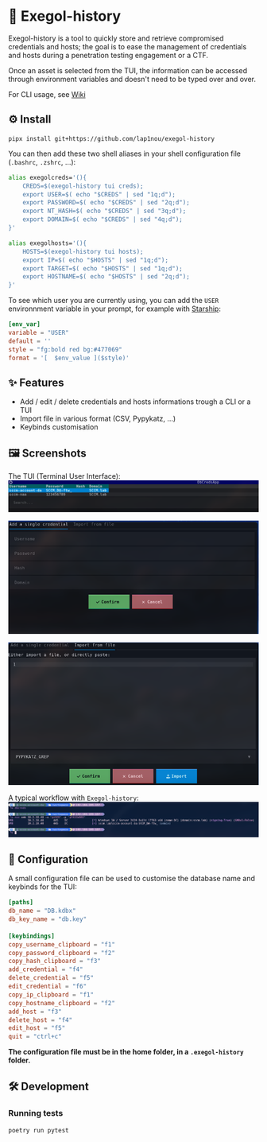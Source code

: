 # 📂 Exegol-history
Exegol-history is a tool to quickly store and retrieve compromised credentials and hosts; the goal is to ease the management of credentials and hosts during a penetration testing engagement or a CTF.

Once an asset is selected from the TUI, the information can be accessed through environment variables and doesn't need to be typed over and over.

For CLI usage, see [Wiki](WIKI.md)

## ⚙️ Install
```
pipx install git+https://github.com/lap1nou/exegol-history
```

You can then add these two shell aliases in your shell configuration file (`.bashrc`, `.zshrc`, ...):
```bash
alias exegolcreds='(){
	CREDS=$(exegol-history tui creds);
	export USER=$( echo "$CREDS" | sed "1q;d");
	export PASSWORD=$( echo "$CREDS" | sed "2q;d");
	export NT_HASH=$( echo "$CREDS" | sed "3q;d");
	export DOMAIN=$( echo "$CREDS" | sed "4q;d");
}'
```

```bash
alias exegolhosts='(){
	HOSTS=$(exegol-history tui hosts);
	export IP=$( echo "$HOSTS" | sed "1q;d");
	export TARGET=$( echo "$HOSTS" | sed "1q;d");
	export HOSTNAME=$( echo "$HOSTS" | sed "2q;d");
}'
```

To see which user you are currently using, you can add the `USER` environnment variable in your prompt, for example with [Starship](https://github.com/starship/starship):
```toml
[env_var]
variable = "USER"
default = ''
style = "fg:bold red bg:#477069"
format = '[  $env_value ]($style)'
```

## ✨ Features
- Add / edit / delete credentials and hosts informations trough a CLI or a TUI
- Import file in various format (CSV, Pypykatz, ...)
- Keybinds customisation

## 🖼️ Screenshots
The TUI (Terminal User Interface):
![](screenshots/screenshot01.png)

![](screenshots/screenshot02.png)

![](screenshots/screenshot03.png)

A typical workflow with `Exegol-history`:
![](screenshots/screenshot04.png)

## 📝 Configuration
A small configuration file can be used to customise the database name and keybinds for the TUI:
```toml
[paths]
db_name = "DB.kdbx"
db_key_name = "db.key"

[keybindings]
copy_username_clipboard = "f1"
copy_password_clipboard = "f2"
copy_hash_clipboard = "f3"
add_credential = "f4"
delete_credential = "f5"
edit_credential = "f6"
copy_ip_clipboard = "f1"
copy_hostname_clipboard = "f2"
add_host = "f3"
delete_host = "f4"
edit_host = "f5"
quit = "ctrl+c"
```

**The configuration file must be in the home folder, in a `.exegol-history` folder.**

## 🛠️ Development

### Running tests
```
poetry run pytest
```
